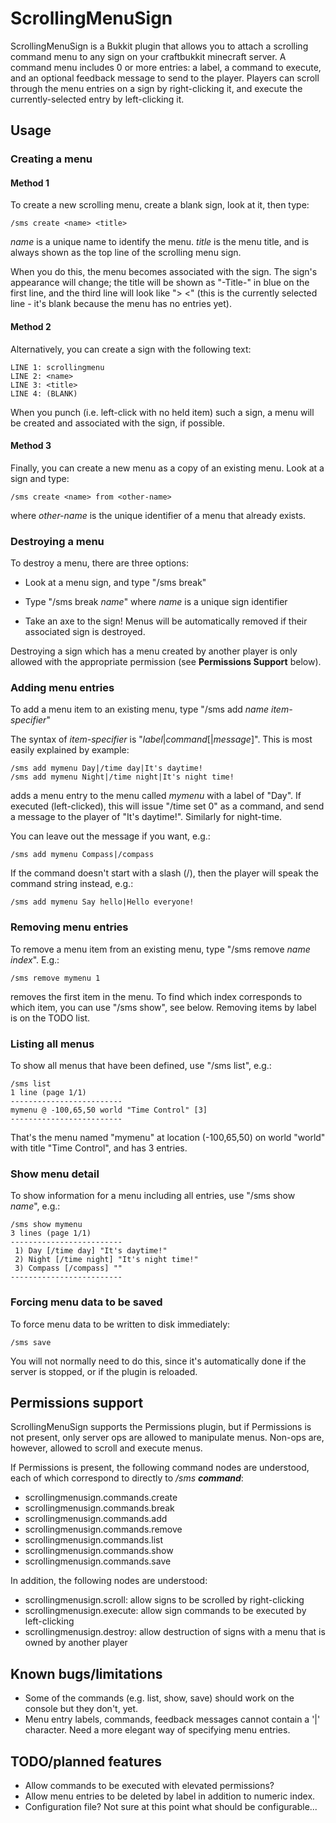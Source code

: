 # ScrollingMenuSign

ScrollingMenuSign is a Bukkit plugin that allows you to attach a scrolling command menu to any sign on your craftbukkit
minecraft server.  A command menu includes 0 or more entries: a label, a command to execute, and an optional feedback message
to send to the player.  Players can scroll through the menu entries on a sign by right-clicking it, and execute the 
currently-selected entry by left-clicking it.

## Usage

### Creating a menu

#### Method 1

To create a new scrolling menu, create a blank sign, look at it, then type:

	/sms create <name> <title>
  
_name_ is a unique name to identify the menu.  _title_ is the menu title, and is always shown as the top line
of the scrolling menu sign.

When you do this, the menu becomes associated with the sign.  The sign's appearance will change; the title will
be shown as "-Title-" in blue on the first line, and the third line will look like ">   <" (this is the currently
selected line - it's blank because the menu has no entries yet).

#### Method 2

Alternatively, you can create a sign with the following text:

	LINE 1: scrollingmenu
	LINE 2: <name>
	LINE 3: <title>
	LINE 4: (BLANK)

When you punch (i.e. left-click with no held item) such a sign, a menu will be created and associated with the sign, if possible.

#### Method 3

Finally, you can create a new menu as a copy of an existing menu.  Look at a sign and type:

 	/sms create <name> from <other-name>

where _other-name_ is the unique identifier of a menu that already exists.

### Destroying a menu

To destroy a menu, there are three options:

- Look at a menu sign, and type "/sms break"

- Type "/sms break _name_" where _name_ is a unique sign identifier

- Take an axe to the sign!  Menus will be automatically removed if their associated sign is destroyed.

Destroying a sign which has a menu created by another player is only allowed with the appropriate permission
(see **Permissions Support** below).

### Adding menu entries

To add a menu item to an existing menu, type "/sms add _name_ _item-specifier_"

The syntax of _item-specifier_ is "_label_|_command_[|_message_]".  This is most easily explained by example:

	/sms add mymenu Day|/time day|It's daytime!
	/sms add mymenu Night|/time night|It's night time!
  
adds a menu entry to the menu called _mymenu_ with a label of "Day".  If executed (left-clicked), this will issue "/time set 0" as a command,
and send a message to the player of "It's daytime!".  Similarly for night-time.

You can leave out the message if you want, e.g.:

	/sms add mymenu Compass|/compass

If the command doesn't start with a slash (/), then the player will speak the command string instead, e.g.:

	/sms add mymenu Say hello|Hello everyone!

### Removing menu entries

To remove a menu item from an existing menu, type "/sms remove _name_ _index_".  E.g.:

	/sms remove mymenu 1
  
removes the first item in the menu.  To find which index corresponds to which item, you can use "/sms show",
see below.  Removing items by label is on the TODO list.

### Listing all menus

To show all menus that have been defined, use "/sms list", e.g.:

	/sms list
	1 line (page 1/1)
	-------------------------
	mymenu @ -100,65,50 world "Time Control" [3]
    -------------------------
	
That's the menu named "mymenu" at location (-100,65,50) on world "world" with title "Time Control", and
has 3 entries.

### Show menu detail

To show information for a menu including all entries, use "/sms show _name_", e.g.:

	/sms show mymenu
    3 lines (page 1/1)
	-------------------------
	 1) Day [/time day] "It's daytime!"
	 2) Night [/time night] "It's night time!"
	 3) Compass [/compass] ""
	-------------------------

### Forcing menu data to be saved

To force menu data to be written to disk immediately:

	/sms save
	
You will not normally need to do this, since it's automatically done if the server is stopped, or if the plugin
is reloaded.

## Permissions support

ScrollingMenuSign supports the Permissions plugin, but if Permissions is not present, only server ops are allowed 
to manipulate menus.  Non-ops are, however, allowed to scroll and execute menus.

If Permissions is present, the following command nodes are understood, each of which correspond to directly
to _/sms **command**_:

- scrollingmenusign.commands.create
- scrollingmenusign.commands.break
- scrollingmenusign.commands.add
- scrollingmenusign.commands.remove
- scrollingmenusign.commands.list
- scrollingmenusign.commands.show
- scrollingmenusign.commands.save

In addition, the following nodes are understood:

- scrollingmenusign.scroll: allow signs to be scrolled by right-clicking
- scrollingmenusign.execute: allow sign commands to be executed by left-clicking
- scrollingmenusign.destroy: allow destruction of signs with a menu that is owned by another player

## Known bugs/limitations

- Some of the commands (e.g. list, show, save) should work on the console but they don't, yet.
- Menu entry labels, commands, feedback messages cannot contain a '|' character.  Need a more elegant way of specifying menu entries.

## TODO/planned features

- Allow commands to be executed with elevated permissions?
- Allow menu entries to be deleted by label in addition to numeric index.
- Configuration file?  Not sure at this point what should be configurable...
